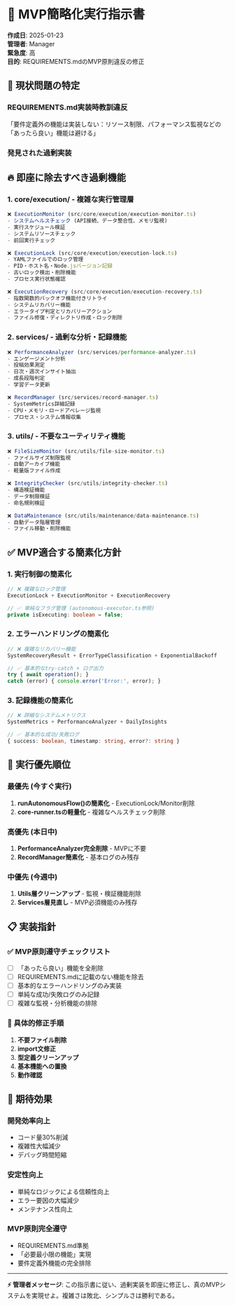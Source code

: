 # 🎯 MVP簡略化実行指示書

**作成日**: 2025-01-23  
**管理者**: Manager  
**緊急度**: 高  
**目的**: REQUIREMENTS.mdのMVP原則違反の修正

## 🚨 現状問題の特定

### REQUIREMENTS.md実装時教訓違反
「要件定義外の機能は実装しない：リソース制限、パフォーマンス監視などの「あったら良い」機能は避ける」

### 発見された過剰実装

## 🔥 即座に除去すべき過剰機能

### 1. **core/execution/** - 複雑な実行管理層
```typescript
❌ ExecutionMonitor (src/core/execution/execution-monitor.ts)
- システムヘルスチェック (API接続、データ整合性、メモリ監視)
- 実行スケジュール検証
- システムリソースチェック
- 前回実行チェック

❌ ExecutionLock (src/core/execution/execution-lock.ts)  
- YAMLファイルでのロック管理
- PID・ホスト名・Node.jsバージョン記録
- 古いロック検出・削除機能
- プロセス実行状態確認

❌ ExecutionRecovery (src/core/execution/execution-recovery.ts)
- 指数関数的バックオフ機能付きリトライ
- システムリカバリー機能
- エラータイプ判定とリカバリーアクション
- ファイル修復・ディレクトリ作成・ロック削除
```

### 2. **services/** - 過剰な分析・記録機能
```typescript
❌ PerformanceAnalyzer (src/services/performance-analyzer.ts)
- エンゲージメント分析
- 投稿効果測定
- 日次・週次インサイト抽出
- 成長段階判定
- 学習データ更新

❌ RecordManager (src/services/record-manager.ts)
- SystemMetrics詳細記録
- CPU・メモリ・ロードアベレージ監視
- プロセス・システム情報収集
```

### 3. **utils/** - 不要なユーティリティ機能
```typescript
❌ FileSizeMonitor (src/utils/file-size-monitor.ts)
- ファイルサイズ制限監視
- 自動アーカイブ機能
- 軽量版ファイル作成

❌ IntegrityChecker (src/utils/integrity-checker.ts)
- 構造検証機能
- データ制限検証
- 命名規則検証

❌ DataMaintenance (src/utils/maintenance/data-maintenance.ts)
- 自動データ階層管理
- ファイル移動・削除機能
```

## ✅ MVP適合する簡素化方針

### 1. **実行制御の簡素化**
```typescript
// ❌ 複雑なロック管理
ExecutionLock + ExecutionMonitor + ExecutionRecovery

// ✅ 単純なフラグ管理 (autonomous-executor.ts参照)
private isExecuting: boolean = false;
```

### 2. **エラーハンドリングの簡素化**
```typescript
// ❌ 複雑なリカバリー機能
SystemRecoveryResult + ErrorTypeClassification + ExponentialBackoff

// ✅ 基本的なtry-catch + ログ出力
try { await operation(); } 
catch (error) { console.error('Error:', error); }
```

### 3. **記録機能の簡素化**
```typescript
// ❌ 詳細なシステムメトリクス
SystemMetrics + PerformanceAnalyzer + DailyInsights

// ✅ 基本的な成功/失敗ログ
{ success: boolean, timestamp: string, error?: string }
```

## 🎯 実行優先順位

### 最優先 (今すぐ実行)
1. **runAutonomousFlow()の簡素化** - ExecutionLock/Monitor削除
2. **core-runner.tsの軽量化** - 複雑なヘルスチェック削除

### 高優先 (本日中)
1. **PerformanceAnalyzer完全削除** - MVPに不要
2. **RecordManager簡素化** - 基本ログのみ残存

### 中優先 (今週中)
1. **Utils層クリーンアップ** - 監視・検証機能削除
2. **Services層見直し** - MVP必須機能のみ残存

## 📋 実装指針

### ✅ MVP原則遵守チェックリスト
- [ ] 「あったら良い」機能を全削除
- [ ] REQUIREMENTS.mdに記載のない機能を除去
- [ ] 基本的なエラーハンドリングのみ実装
- [ ] 単純な成功/失敗ログのみ記録
- [ ] 複雑な監視・分析機能の排除

### 🔧 具体的修正手順
1. **不要ファイル削除**
2. **import文修正**
3. **型定義クリーンアップ**
4. **基本機能への置換**
5. **動作確認**

## 🚀 期待効果

### 開発効率向上
- コード量30%削減
- 複雑性大幅減少
- デバッグ時間短縮

### 安定性向上
- 単純なロジックによる信頼性向上
- エラー要因の大幅減少
- メンテナンス性向上

### MVP原則完全遵守
- REQUIREMENTS.md準拠
- 「必要最小限の機能」実現
- 要件定義外機能の完全排除

---

**⚡ 管理者メッセージ**: この指示書に従い、過剰実装を即座に修正し、真のMVPシステムを実現せよ。複雑さは敗北、シンプルさは勝利である。